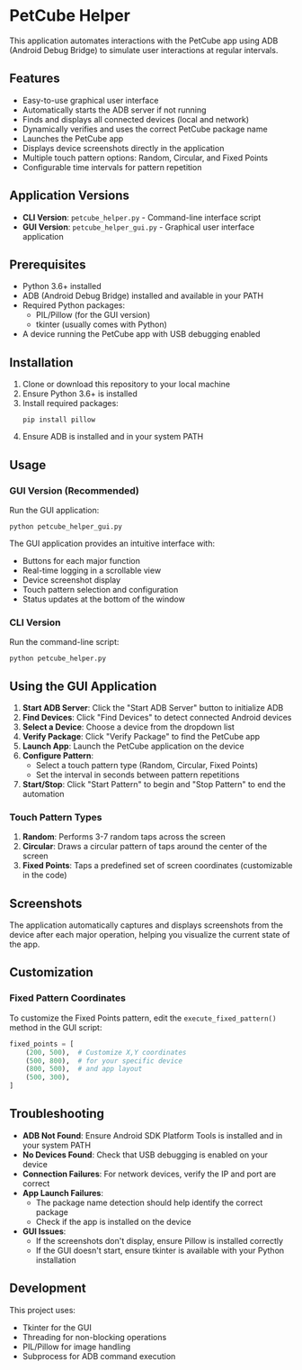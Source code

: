 # PetCube Helper

This application automates interactions with the PetCube app using ADB (Android Debug Bridge) to simulate user interactions at regular intervals.

## Features

- Easy-to-use graphical user interface
- Automatically starts the ADB server if not running
- Finds and displays all connected devices (local and network)
- Dynamically verifies and uses the correct PetCube package name
- Launches the PetCube app
- Displays device screenshots directly in the application
- Multiple touch pattern options: Random, Circular, and Fixed Points
- Configurable time intervals for pattern repetition

## Application Versions

- **CLI Version**: `petcube_helper.py` - Command-line interface script
- **GUI Version**: `petcube_helper_gui.py` - Graphical user interface application

## Prerequisites

- Python 3.6+ installed
- ADB (Android Debug Bridge) installed and available in your PATH
- Required Python packages:
  - PIL/Pillow (for the GUI version)
  - tkinter (usually comes with Python)
- A device running the PetCube app with USB debugging enabled

## Installation

1. Clone or download this repository to your local machine
2. Ensure Python 3.6+ is installed
3. Install required packages:
   ```
   pip install pillow
   ```
4. Ensure ADB is installed and in your system PATH

## Usage

### GUI Version (Recommended)

Run the GUI application:

```
python petcube_helper_gui.py
```

The GUI application provides an intuitive interface with:
- Buttons for each major function
- Real-time logging in a scrollable view
- Device screenshot display
- Touch pattern selection and configuration
- Status updates at the bottom of the window

### CLI Version

Run the command-line script:

```
python petcube_helper.py
```

## Using the GUI Application

1. **Start ADB Server**: Click the "Start ADB Server" button to initialize ADB
2. **Find Devices**: Click "Find Devices" to detect connected Android devices
3. **Select a Device**: Choose a device from the dropdown list
4. **Verify Package**: Click "Verify Package" to find the PetCube app
5. **Launch App**: Launch the PetCube application on the device
6. **Configure Pattern**:
   - Select a touch pattern type (Random, Circular, Fixed Points)
   - Set the interval in seconds between pattern repetitions
7. **Start/Stop**: Click "Start Pattern" to begin and "Stop Pattern" to end the automation

### Touch Pattern Types

1. **Random**: Performs 3-7 random taps across the screen
2. **Circular**: Draws a circular pattern of taps around the center of the screen
3. **Fixed Points**: Taps a predefined set of screen coordinates (customizable in the code)

## Screenshots

The application automatically captures and displays screenshots from the device after each major operation, helping you visualize the current state of the app.

## Customization

### Fixed Pattern Coordinates

To customize the Fixed Points pattern, edit the `execute_fixed_pattern()` method in the GUI script:

```python
fixed_points = [
    (200, 500),  # Customize X,Y coordinates
    (500, 800),  # for your specific device
    (800, 500),  # and app layout
    (500, 300),
]
```

## Troubleshooting

- **ADB Not Found**: Ensure Android SDK Platform Tools is installed and in your system PATH
- **No Devices Found**: Check that USB debugging is enabled on your device
- **Connection Failures**: For network devices, verify the IP and port are correct
- **App Launch Failures**: 
  - The package name detection should help identify the correct package
  - Check if the app is installed on the device
- **GUI Issues**:
  - If the screenshots don't display, ensure Pillow is installed correctly
  - If the GUI doesn't start, ensure tkinter is available with your Python installation

## Development

This project uses:
- Tkinter for the GUI
- Threading for non-blocking operations
- PIL/Pillow for image handling
- Subprocess for ADB command execution

